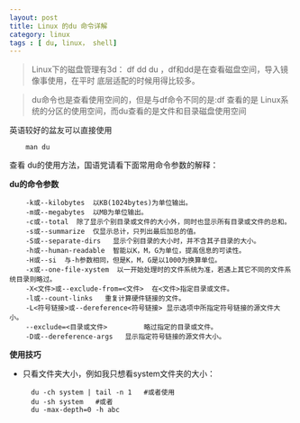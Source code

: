 ```yaml
---
layout: post
title: Linux 的du 命令详解
category: linux
tags : [ du, linux， shell]
---
```


> Linux下的磁盘管理有3d： df  dd  du ，df和dd是在查看磁盘空间，导入镜像事使用，在平时 底层适配的时候用得比较多。

> du命令也是查看使用空间的，但是与df命令不同的是:df 查看的是 Linux系统的分区的使用空间，而du查看的是文件和目录磁盘使用空间

英语较好的盆友可以直接使用 

		man du

查看 du的使用方法，国语党请看下面常用命令参数的解释：

__du的命令参数__

		-k或--kilobytes  以KB(1024bytes)为单位输出。
		-m或--megabytes  以MB为单位输出。   
		-c或--total  除了显示个别目录或文件的大小外，同时也显示所有目录或文件的总和。 
		-s或--summarize  仅显示总计，只列出最后加总的值。
		-S或--separate-dirs   显示个别目录的大小时，并不含其子目录的大小。 
		-h或--human-readable  智能以K，M，G为单位，提高信息的可读性。
		-H或--si  与-h参数相同，但是K，M，G是以1000为换算单位。  
		-x或--one-file-xystem  以一开始处理时的文件系统为准，若遇上其它不同的文件系统目录则略过。 
		-X<文件>或--exclude-from=<文件>  在<文件>指定目录或文件。
		-l或--count-links   重复计算硬件链接的文件。
		-L<符号链接>或--dereference<符号链接> 显示选项中所指定符号链接的源文件大小。   	   
		--exclude=<目录或文件>         略过指定的目录或文件。    
		-D或--dereference-args   显示指定符号链接的源文件大小。   
	

__使用技巧__

+ 只看文件夹大小，例如我只想看system文件夹的大小：

		du -ch system | tail -n 1   #或者使用
		du -sh system   #或者
		du -max-depth=0 -h abc

